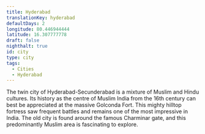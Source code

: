 ```yaml
---
title: Hyderabad
translationKey: hyderabad
defaultDays: 2
longitude: 80.446944444
latitude: 16.307777778
draft: false
nighthalt: true
id: city
type: city
tags:
  - Cities
  - Hyderabad
---
```

The twin city of Hyderabad-Secunderabad is a mixture of Muslim and Hindu cultures. Its history as the centre of Muslim India from the 16th century can best be appreciated at the massive Golconda Fort. This mighty hilltop fortress saw frequent battles and remains one of the most impressive in India. The old city is found around the famous Charminar gate, and this predominantly Muslim area is fascinating to explore. 